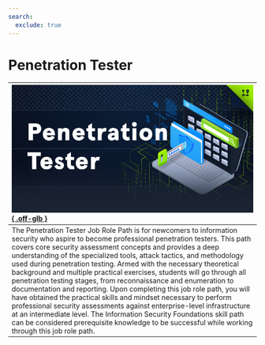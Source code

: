 ```yaml
---
search:
  exclude: true
---
```


# Penetration Tester

| [![](assets/logo.png){ .off-glb }](https://academy.hackthebox.com/path/preview/penetration-tester) |
|:---|
| The Penetration Tester Job Role Path is for newcomers to information security who aspire to become professional penetration testers. This path covers core security assessment concepts and provides a deep understanding of the specialized tools, attack tactics, and methodology used during penetration testing. Armed with the necessary theoretical background and multiple practical exercises, students will go through all penetration testing stages, from reconnaissance and enumeration to documentation and reporting. Upon completing this job role path, you will have obtained the practical skills and mindset necessary to perform professional security assessments against enterprise-level infrastructure at an intermediate level. The Information Security Foundations skill path can be considered prerequisite knowledge to be successful while working through this job role path. |
